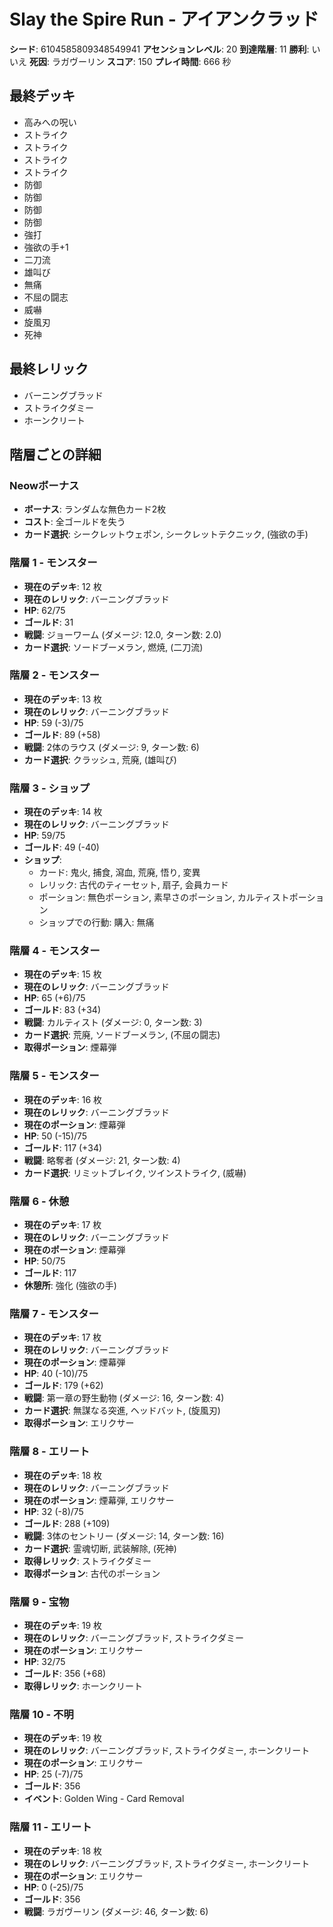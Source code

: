 # Slay the Spire Run - アイアンクラッド

**シード**: 6104585809348549941
**アセンションレベル**: 20
**到達階層**: 11
**勝利**: いいえ
**死因**: ラガヴーリン
**スコア**: 150
**プレイ時間**: 666 秒

## 最終デッキ
- 高みへの呪い
- ストライク
- ストライク
- ストライク
- ストライク
- 防御
- 防御
- 防御
- 防御
- 強打
- 強欲の手+1
- 二刀流
- 雄叫び
- 無痛
- 不屈の闘志
- 威嚇
- 旋風刃
- 死神

## 最終レリック
- バーニングブラッド
- ストライクダミー
- ホーンクリート

## 階層ごとの詳細

### Neowボーナス
- **ボーナス**: ランダムな無色カード2枚
- **コスト**: 全ゴールドを失う
- **カード選択**: シークレットウェポン, シークレットテクニック, (強欲の手)

### 階層 1 - モンスター
- **現在のデッキ**: 12 枚
- **現在のレリック**: バーニングブラッド
- **HP**: 62/75
- **ゴールド**: 31
- **戦闘**: ジョーワーム (ダメージ: 12.0, ターン数: 2.0)
- **カード選択**: ソードブーメラン, 燃焼, (二刀流)

### 階層 2 - モンスター
- **現在のデッキ**: 13 枚
- **現在のレリック**: バーニングブラッド
- **HP**: 59 (-3)/75
- **ゴールド**: 89 (+58)
- **戦闘**: 2体のラウス (ダメージ: 9, ターン数: 6)
- **カード選択**: クラッシュ, 荒廃, (雄叫び)

### 階層 3 - ショップ
- **現在のデッキ**: 14 枚
- **現在のレリック**: バーニングブラッド
- **HP**: 59/75
- **ゴールド**: 49 (-40)
- **ショップ**:
  - カード: 鬼火, 捕食, 瀉血, 荒廃, 悟り, 変異
  - レリック: 古代のティーセット, 扇子, 会員カード
  - ポーション: 無色ポーション, 素早さのポーション, カルティストポーション
  - ショップでの行動: 購入: 無痛

### 階層 4 - モンスター
- **現在のデッキ**: 15 枚
- **現在のレリック**: バーニングブラッド
- **HP**: 65 (+6)/75
- **ゴールド**: 83 (+34)
- **戦闘**: カルティスト (ダメージ: 0, ターン数: 3)
- **カード選択**: 荒廃, ソードブーメラン, (不屈の闘志)
- **取得ポーション**: 煙幕弾

### 階層 5 - モンスター
- **現在のデッキ**: 16 枚
- **現在のレリック**: バーニングブラッド
- **現在のポーション**: 煙幕弾
- **HP**: 50 (-15)/75
- **ゴールド**: 117 (+34)
- **戦闘**: 略奪者 (ダメージ: 21, ターン数: 4)
- **カード選択**: リミットブレイク, ツインストライク, (威嚇)

### 階層 6 - 休憩
- **現在のデッキ**: 17 枚
- **現在のレリック**: バーニングブラッド
- **現在のポーション**: 煙幕弾
- **HP**: 50/75
- **ゴールド**: 117
- **休憩所**: 強化 (強欲の手)

### 階層 7 - モンスター
- **現在のデッキ**: 17 枚
- **現在のレリック**: バーニングブラッド
- **現在のポーション**: 煙幕弾
- **HP**: 40 (-10)/75
- **ゴールド**: 179 (+62)
- **戦闘**: 第一章の野生動物 (ダメージ: 16, ターン数: 4)
- **カード選択**: 無謀なる突進, ヘッドバット, (旋風刃)
- **取得ポーション**: エリクサー

### 階層 8 - エリート
- **現在のデッキ**: 18 枚
- **現在のレリック**: バーニングブラッド
- **現在のポーション**: 煙幕弾, エリクサー
- **HP**: 32 (-8)/75
- **ゴールド**: 288 (+109)
- **戦闘**: 3体のセントリー (ダメージ: 14, ターン数: 16)
- **カード選択**: 霊魂切断, 武装解除, (死神)
- **取得レリック**: ストライクダミー
- **取得ポーション**: 古代のポーション

### 階層 9 - 宝物
- **現在のデッキ**: 19 枚
- **現在のレリック**: バーニングブラッド, ストライクダミー
- **現在のポーション**: エリクサー
- **HP**: 32/75
- **ゴールド**: 356 (+68)
- **取得レリック**: ホーンクリート

### 階層 10 - 不明
- **現在のデッキ**: 19 枚
- **現在のレリック**: バーニングブラッド, ストライクダミー, ホーンクリート
- **現在のポーション**: エリクサー
- **HP**: 25 (-7)/75
- **ゴールド**: 356
- **イベント**: Golden Wing - Card Removal

### 階層 11 - エリート
- **現在のデッキ**: 18 枚
- **現在のレリック**: バーニングブラッド, ストライクダミー, ホーンクリート
- **現在のポーション**: エリクサー
- **HP**: 0 (-25)/75
- **ゴールド**: 356
- **戦闘**: ラガヴーリン (ダメージ: 46, ターン数: 6)
